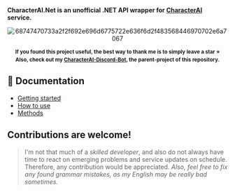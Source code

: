 **CharacterAI.Net is an unofficial .NET API wrapper for [CharacterAI](https://character.ai/) service.**
<div align="center">

![68747470733a2f2f692e696d6775722e636f6d2f483568446970702e6a7067](https://user-images.githubusercontent.com/55811932/218872979-40a643e4-23e7-4dc5-9c21-b88b04fe0cce.png)

<sup><b>
If you found this project useful, the best way to thank me is to simply leave a star ⭐<br>
Also, check out my [CharacterAI-Discord-Bot](https://github.com/drizzle-mizzle/CharacterAI-Discord-Bot), the parent-project of this repository.</b></sup>
</div>

## 📓 Documentation
- [Getting started](https://github.com/drizzle-mizzle/CharacterAI.Net/wiki/Getting-started)
- [How to use](https://github.com/drizzle-mizzle/CharacterAI.Net/wiki/How-to-use)
- [Methods](https://github.com/drizzle-mizzle/CharacterAI.Net/wiki/Methods)

## Contributions are welcome!
> I'm not that much of a *skilled developer*, and also do not always have time to react on emerging problems and service updates on schedule. Therefore, any contribution would be appreciated. *Also, feel free to fix any found grammar mistakes, as my English may be really bad sometimes.*
